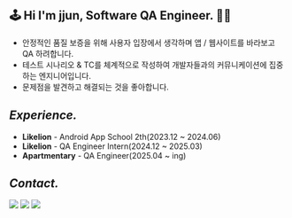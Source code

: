 ## 🕹️ Hi I'm jjun, Software QA Engineer. 👏🏻

- 안정적인 품질 보증을 위해 사용자 입장에서 생각하며 앱 / 웹사이트를 바라보고 QA 하려합니다.
- 테스트 시나리오 & TC를 체계적으로 작성하여 개발자들과의 커뮤니케이션에 집중하는 엔지니어입니다.
- 문제점을 발견하고 해결되는 것을 좋아합니다.

## <i>Experience.</i>

- <b>Likelion</b> - Android App School 2th(2023.12 ~ 2024.06)
- <b>Likelion</b> - QA Engineer Intern(2024.12 ~ 2025.03)
- <b>Apartmentary</b> - QA Engineer(2025.04 ~ ing)
  
## <i>Contact.</i> 
<img src="https://img.shields.io/badge/github-181717?style=for-the-badge&logo=github&logoColor=white&link=https://github.com/minjejun"></a>
<img src="https://img.shields.io/badge/Velog-20C997?style=for-the-badge&logo=Velog&logoColor=white&link=https://velog.io/@jejun_"></a>
<img src="https://img.shields.io/badge/notion-FFFFFF?style=for-the-badge&logo=notion&logoColor=black&link=https://jejjun.notion.site/Software-QA-Engineer-16c125f2814280cca513cec091f7ae59?pvs=4"><br>
  

